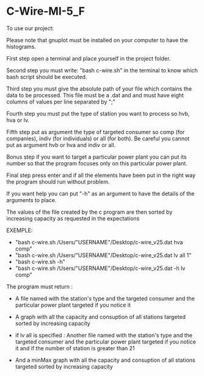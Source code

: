 # C-Wire-MI-5_F

To use our project:

Please note that gnuplot must be installed on your computer to have the histograms.

First step open a terminal and place yourself in the project folder.

Second step you must write: "bash c-wire.sh" in the terminal to know which bash script should be executed.

Third step you must give the absolute path of your file which contains the data to be processed. This file must be a .dat and and must have eight columns of values ​​per line separated by ";"

Fourth step you must put the type of station you want to process so hvb, hva or lv.

Fifth step put as argument the type of targeted consumer so comp (for companies), indiv (for individuals) or all (for both). Be careful you cannot put as argument hvb or hva and indiv or all.

Bonus step if you want to target a particular power plant you can put its number so that the program focuses only on this particular power plant.

Final step press enter and if all the elements have been put in the right way the program should run without problem.

If you want help you can put "-h" as an argument to have the details of the arguments to place.

The values ​​of the file created by the c program are then sorted by increasing capacity as requested in the expectations

EXEMPLE: 
- "bash c-wire.sh /Users/"USERNAME"/Desktop/c-wire_v25.dat hva comp"
- "bash c-wire.sh /Users/"USERNAME"/Desktop/c-wire_v25.dat lv all 1"
- "bash c-wire.sh -h"
- "bash c-wire.sh /Users/"USERNAME"/Desktop/c-wire_v25.dat -h lv comp"

The program must return : 
- A file named with the station's type and the targeted consumer and the particular power plant targeted if you notice it
- A graph with all the capacity and consuption of all stations targeted sorted by increasing capacity

- if lv all is specified : Another file named with the station's type and the targeted consumer and the particular power plant targeted if you notice it and if the number of station is greater than 21
- And a minMax graph with all the capacity and consuption of all stations targeted sorted by increasing capacity